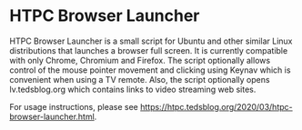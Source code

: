 # HTPC Browser Launcher

HTPC Browser Launcher is a small script for Ubuntu and other similar Linux distributions that launches a browser full screen.  It is currently compatible with only Chrome, Chromium and Firefox.  The script optionally allows control of the mouse pointer movement and clicking using Keynav which is convenient when using a TV remote.  Also, the script optionally opens lv.tedsblog.org which contains links to video streaming web sites.

For usage instructions, please see https://htpc.tedsblog.org/2020/03/htpc-browser-launcher.html.
